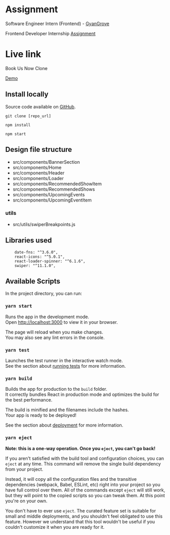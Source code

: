 # Assignment

Software Engineer Intern (Frontend) - [GyanGrove](https://www.linkedin.com/jobs/view/3874867520/?refId=kjCcBY%2FTt%2FcuiD3LIlTIcA%3D%3D&trackingId=kjCcBY%2FTt%2FcuiD3LIlTIcA%3D%3D)

Frontend Developer Internship [Assignment](https://docs.google.com/document/d/1G7KEJTCsgZzvzqVqmg23Zw7wDYm3Ioai597U6749ntU/edit#heading=h.9zmchqn2pvdm)

# Live link

Book Us Now Clone

[Demo](https://660fde5336ff3a00a4839b29--book-us-now-clone.netlify.app/)

## Install locally

Source code available on [GitHub](https://github.com/jeyaseelan1998/book-us-now-clone).

```
git clone [repo_url]

npm install

npm start
```

## Design file structure

- src/components/BannerSection
- src/components/Home
- src/components/Header
- src/components/Loader
- src/components/RecommendedShowItem
- src/components/RecommendedShows
- src/components/UpcomingEvents
- src/components/UpcomingEventItem
  
### utils

- src/utils/swiperBreakpoints.js

## Libraries used

```
    date-fns: "^3.6.0",
    react-icons: "^5.0.1",
    react-loader-spinner: "^6.1.6",
    swiper: "^11.1.0",
```

## Available Scripts

In the project directory, you can run:

### `yarn start`

Runs the app in the development mode.\
Open [http://localhost:3000](http://localhost:3000) to view it in your browser.

The page will reload when you make changes.\
You may also see any lint errors in the console.

### `yarn test`

Launches the test runner in the interactive watch mode.\
See the section about [running tests](https://facebook.github.io/create-react-app/docs/running-tests) for more information.

### `yarn build`

Builds the app for production to the `build` folder.\
It correctly bundles React in production mode and optimizes the build for the best performance.

The build is minified and the filenames include the hashes.\
Your app is ready to be deployed!

See the section about [deployment](https://facebook.github.io/create-react-app/docs/deployment) for more information.

### `yarn eject`

**Note: this is a one-way operation. Once you `eject`, you can't go back!**

If you aren't satisfied with the build tool and configuration choices, you can `eject` at any time. This command will remove the single build dependency from your project.

Instead, it will copy all the configuration files and the transitive dependencies (webpack, Babel, ESLint, etc) right into your project so you have full control over them. All of the commands except `eject` will still work, but they will point to the copied scripts so you can tweak them. At this point you're on your own.

You don't have to ever use `eject`. The curated feature set is suitable for small and middle deployments, and you shouldn't feel obligated to use this feature. However we understand that this tool wouldn't be useful if you couldn't customize it when you are ready for it.

